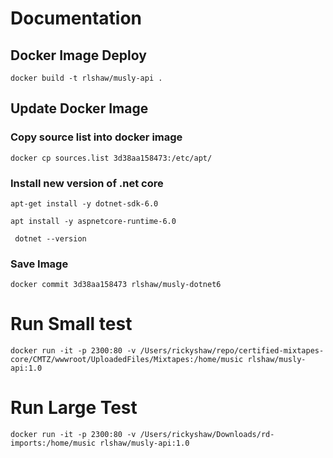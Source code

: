 # Documentation

## Docker Image Deploy
`docker build -t rlshaw/musly-api .`

## Update Docker Image

### Copy source list into docker image
`docker cp sources.list 3d38aa158473:/etc/apt/`

### Install new version of .net core
`apt-get install -y dotnet-sdk-6.0`

`apt install -y aspnetcore-runtime-6.0`

` dotnet --version`

### Save Image

`docker commit 3d38aa158473 rlshaw/musly-dotnet6`

# Run Small test 
`docker run -it -p 2300:80 -v /Users/rickyshaw/repo/certified-mixtapes-core/CMTZ/wwwroot/UploadedFiles/Mixtapes:/home/music rlshaw/musly-api:1.0`

# Run Large Test
`docker run -it -p 2300:80 -v /Users/rickyshaw/Downloads/rd-imports:/home/music rlshaw/musly-api:1.0`


